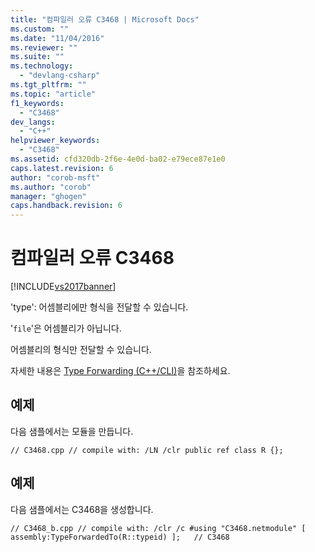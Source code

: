 ```yaml
---
title: "컴파일러 오류 C3468 | Microsoft Docs"
ms.custom: ""
ms.date: "11/04/2016"
ms.reviewer: ""
ms.suite: ""
ms.technology: 
  - "devlang-csharp"
ms.tgt_pltfrm: ""
ms.topic: "article"
f1_keywords: 
  - "C3468"
dev_langs: 
  - "C++"
helpviewer_keywords: 
  - "C3468"
ms.assetid: cfd320db-2f6e-4e0d-ba02-e79ece87e1e0
caps.latest.revision: 6
author: "corob-msft"
ms.author: "corob"
manager: "ghogen"
caps.handback.revision: 6
---
```

# 컴파일러 오류 C3468
[!INCLUDE[vs2017banner](../../assembler/inline/includes/vs2017banner.md)]

'type': 어셈블리에만 형식을 전달할 수 있습니다.  
  
 '`file`'은 어셈블리가 아닙니다.  
  
 어셈블리의 형식만 전달할 수 있습니다.  
  
 자세한 내용은 [Type Forwarding \(C\+\+\/CLI\)](../../windows/type-forwarding-cpp-cli.md)을 참조하세요.  
  
## 예제  
 다음 샘플에서는 모듈을 만듭니다.  
  
```  
// C3468.cpp // compile with: /LN /clr public ref class R {};  
```  
  
## 예제  
 다음 샘플에서는 C3468을 생성합니다.  
  
```  
// C3468_b.cpp // compile with: /clr /c #using "C3468.netmodule" [ assembly:TypeForwardedTo(R::typeid) ];   // C3468  
```